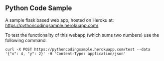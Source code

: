 ## Python Code Sample

A sample flask based web app, hosted on Heroku at:
https://pythoncodingsample.herokuapp.com/

To test the functionality of this webapp (which sums two numbers) use the following command:
```
curl -X POST https://pythoncodingsample.herokuapp.com/test --data '{"x": 4, "y": 2}' -H 'Content-Type: application/json'
```


